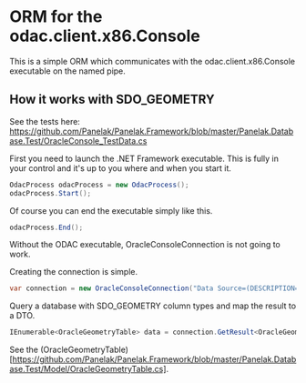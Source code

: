 ﻿# ORM for the odac.client.x86.Console

This is a simple ORM which communicates with the odac.client.x86.Console executable on the named pipe.

## How it works with SDO_GEOMETRY

See the tests here: https://github.com/Panelak/Panelak.Framework/blob/master/Panelak.Database.Test/OracleConsole_TestData.cs

First you need to launch the .NET Framework executable. This is fully in your control and it's up to you where and when you start it.

```csharp
OdacProcess odacProcess = new OdacProcess();
odacProcess.Start();
```

Of course you can end the executable simply like this.

```csharp
odacProcess.End();
```

Without the ODAC executable, OracleConsoleConnection is not going to work.

Creating the connection is simple.


```csharp
var connection = new OracleConsoleConnection("Data Source=(DESCRIPTION=(ADDRESS=(PROTOCOL=TCP)(HOST=localhost)(PORT=1521))(CONNECT_DATA=(SERVICE_NAME=xe)));User Id=system;Password=oracle", log);
```

Query a database with SDO_GEOMETRY column types and map the result to a DTO.

```csharp
IEnumerable<OracleGeometryTable> data = connection.GetResult<OracleGeometryTable>("SELECT ID, sdo_geometry_notnull FROM GeometryTypesTestTable");
```

See the (OracleGeometryTable)[https://github.com/Panelak/Panelak.Framework/blob/master/Panelak.Database.Test/Model/OracleGeometryTable.cs].
